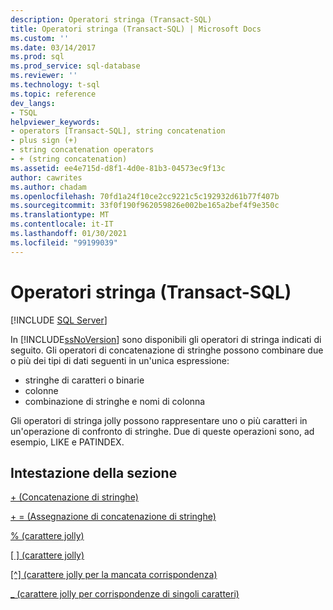 ```yaml
---
description: Operatori stringa (Transact-SQL)
title: Operatori stringa (Transact-SQL) | Microsoft Docs
ms.custom: ''
ms.date: 03/14/2017
ms.prod: sql
ms.prod_service: sql-database
ms.reviewer: ''
ms.technology: t-sql
ms.topic: reference
dev_langs:
- TSQL
helpviewer_keywords:
- operators [Transact-SQL], string concatenation
- plus sign (+)
- string concatenation operators
- + (string concatenation)
ms.assetid: ee4e715d-d8f1-4d0e-81b3-04573ec9f13c
author: cawrites
ms.author: chadam
ms.openlocfilehash: 70fd1a24f10ce2cc9221c5c192932d61b77f407b
ms.sourcegitcommit: 33f0f190f962059826e002be165a2bef4f9e350c
ms.translationtype: MT
ms.contentlocale: it-IT
ms.lasthandoff: 01/30/2021
ms.locfileid: "99199039"
---
```

# <a name="string-operators-transact-sql"></a>Operatori stringa (Transact-SQL)
[!INCLUDE [SQL Server](../../includes/applies-to-version/sqlserver.md)]

In [!INCLUDE[ssNoVersion](../../includes/ssnoversion-md.md)] sono disponibili gli operatori di stringa indicati di seguito. Gli operatori di concatenazione di stringhe possono combinare due o più dei tipi di dati seguenti in un'unica espressione: 
* stringhe di caratteri o binarie
* colonne 
* combinazione di stringhe e nomi di colonna 

Gli operatori di stringa jolly possono rappresentare uno o più caratteri in un'operazione di confronto di stringhe. Due di queste operazioni sono, ad esempio, LIKE e PATINDEX.  
  
## <a name="section-heading"></a>Intestazione della sezione  
[+ (Concatenazione di stringhe)](../../t-sql/language-elements/string-concatenation-transact-sql.md)  
  
[+ = (Assegnazione di concatenazione di stringhe)](../../t-sql/language-elements/string-concatenation-equal-transact-sql.md)  
  
[% (carattere jolly)](../../t-sql/language-elements/percent-character-wildcard-character-s-to-match-transact-sql.md)  
  
[&#91; &#93; (carattere jolly)](../../t-sql/language-elements/wildcard-character-s-to-match-transact-sql.md)  
  
[&#91;^&#93; (carattere jolly per la mancata corrispondenza)](../../t-sql/language-elements/wildcard-character-s-not-to-match-transact-sql.md)  
  
[_ (carattere jolly per corrispondenze di singoli caratteri)](../../t-sql/language-elements/wildcard-match-one-character-transact-sql.md)  
  
